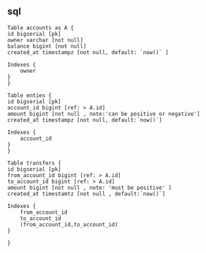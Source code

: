 ## sql
    Table accounts as A {
    id bigserial [pk]
    owner varchar [not null] 
    balance bigint [not null]
    created_at timestampz [not null, default: `now()` ]
    
    Indexes {
        owner 
    }
    }

    Table enties {
    id bigserial [pk]
    account_id bigint [ref: > A.id]
    amount bigint [not null , note:'can be positive or negative']
    created_at timestampz [not null, default:`now()`]
    
    Indexes {
        account_id 
    }
    }

    Table transfers {
    id bigserial [pk]
    from_account_id bigint [ref: > A.id]
    to_account_id bigint [ref: > A.id]
    amount bigint [not null , note: 'must be positive' ]
    created_at timestamtz [not null , default:`now()`]
    
    Indexes {
        from_account_id 
        to_account_id 
        (from_account_id,to_account_id)
    }  
    
    }


